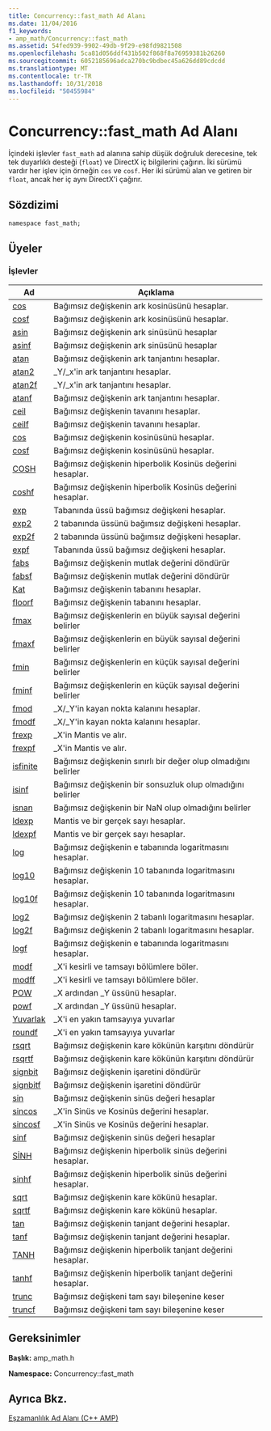 ```yaml
---
title: Concurrency::fast_math Ad Alanı
ms.date: 11/04/2016
f1_keywords:
- amp_math/Concurrency::fast_math
ms.assetid: 54fed939-9902-49db-9f29-e98fd9821508
ms.openlocfilehash: 5ca81d056ddf431b502f868f8a76959381b26260
ms.sourcegitcommit: 6052185696adca270bc9bdbec45a626dd89cdcdd
ms.translationtype: MT
ms.contentlocale: tr-TR
ms.lasthandoff: 10/31/2018
ms.locfileid: "50455984"
---
```

# <a name="concurrencyfastmath-namespace"></a>Concurrency::fast_math Ad Alanı

İçindeki işlevler `fast_math` ad alanına sahip düşük doğruluk derecesine, tek tek duyarlıklı desteği (`float`) ve DirectX iç bilgilerini çağırın. İki sürümü vardır her işlev için örneğin `cos` ve `cosf`. Her iki sürümü alan ve getiren bir `float`, ancak her iç aynı DirectX'i çağırır.

## <a name="syntax"></a>Sözdizimi

```
namespace fast_math;
```

## <a name="members"></a>Üyeler

### <a name="functions"></a>İşlevler

|Ad|Açıklama|
|----------|-----------------|
|[cos](concurrency-fast-math-namespace-functions.md#cos)|Bağımsız değişkenin ark kosinüsünü hesaplar.|
|[cosf](concurrency-fast-math-namespace-functions.md#cosf)|Bağımsız değişkenin ark kosinüsünü hesaplar.|
|[asin](concurrency-fast-math-namespace-functions.md#asin)|Bağımsız değişkenin ark sinüsünü hesaplar|
|[asinf](concurrency-fast-math-namespace-functions.md#asinf)|Bağımsız değişkenin ark sinüsünü hesaplar|
|[atan](concurrency-fast-math-namespace-functions.md#atan)|Bağımsız değişkenin ark tanjantını hesaplar.|
|[atan2](concurrency-fast-math-namespace-functions.md#atan2)|_Y/_x'in ark tanjantını hesaplar.|
|[atan2f](concurrency-fast-math-namespace-functions.md#atan2f)|_Y/_x'in ark tanjantını hesaplar.|
|[atanf](concurrency-fast-math-namespace-functions.md#atanf)|Bağımsız değişkenin ark tanjantını hesaplar.|
|[ceil](concurrency-fast-math-namespace-functions.md#ceil)|Bağımsız değişkenin tavanını hesaplar.|
|[ceilf](concurrency-fast-math-namespace-functions.md#ceilf)|Bağımsız değişkenin tavanını hesaplar.|
|[cos](concurrency-fast-math-namespace-functions.md#cos)|Bağımsız değişkenin kosinüsünü hesaplar.|
|[cosf](concurrency-fast-math-namespace-functions.md#cosf)|Bağımsız değişkenin kosinüsünü hesaplar.|
|[COSH](concurrency-fast-math-namespace-functions.md#cosh)|Bağımsız değişkenin hiperbolik Kosinüs değerini hesaplar.|
|[coshf](concurrency-fast-math-namespace-functions.md#coshf)|Bağımsız değişkenin hiperbolik Kosinüs değerini hesaplar.|
|[exp](concurrency-fast-math-namespace-functions.md#exp)|Tabanında üssü bağımsız değişkeni hesaplar.|
|[exp2](concurrency-fast-math-namespace-functions.md#exp2)|2 tabanında üssünü bağımsız değişkeni hesaplar.|
|[exp2f](concurrency-fast-math-namespace-functions.md#exp2f)|2 tabanında üssünü bağımsız değişkeni hesaplar.|
|[expf](concurrency-fast-math-namespace-functions.md#expf)|Tabanında üssü bağımsız değişkeni hesaplar.|
|[fabs](concurrency-fast-math-namespace-functions.md#fabs)|Bağımsız değişkenin mutlak değerini döndürür|
|[fabsf](concurrency-fast-math-namespace-functions.md#fabsf)|Bağımsız değişkenin mutlak değerini döndürür|
|[Kat](concurrency-fast-math-namespace-functions.md#floor)|Bağımsız değişkenin tabanını hesaplar.|
|[floorf](concurrency-fast-math-namespace-functions.md#floorf)|Bağımsız değişkenin tabanını hesaplar.|
|[fmax](concurrency-fast-math-namespace-functions.md#fmax)|Bağımsız değişkenlerin en büyük sayısal değerini belirler|
|[fmaxf](concurrency-fast-math-namespace-functions.md#fmaxf)|Bağımsız değişkenlerin en büyük sayısal değerini belirler|
|[fmin](concurrency-fast-math-namespace-functions.md#fmin)|Bağımsız değişkenlerin en küçük sayısal değerini belirler|
|[fminf](concurrency-fast-math-namespace-functions.md#fminf)|Bağımsız değişkenlerin en küçük sayısal değerini belirler|
|[fmod](concurrency-fast-math-namespace-functions.md#fmod)|_X/_Y'in kayan nokta kalanını hesaplar.|
|[fmodf](concurrency-fast-math-namespace-functions.md#fmodf)|_X/_Y'in kayan nokta kalanını hesaplar.|
|[frexp](concurrency-fast-math-namespace-functions.md#frexp)|_X'in Mantis ve alır.|
|[frexpf](concurrency-fast-math-namespace-functions.md#frexpf)|_X'in Mantis ve alır.|
|[isfinite](concurrency-fast-math-namespace-functions.md#isfinite)|Bağımsız değişkenin sınırlı bir değer olup olmadığını belirler|
|[isinf](concurrency-fast-math-namespace-functions.md#isinf)|Bağımsız değişkenin bir sonsuzluk olup olmadığını belirler|
|[isnan](concurrency-fast-math-namespace-functions.md#isnan)|Bağımsız değişkenin bir NaN olup olmadığını belirler|
|[ldexp](concurrency-fast-math-namespace-functions.md#ldexp)|Mantis ve bir gerçek sayı hesaplar.|
|[ldexpf](concurrency-fast-math-namespace-functions.md#ldexpf)|Mantis ve bir gerçek sayı hesaplar.|
|[log](concurrency-fast-math-namespace-functions.md#log)|Bağımsız değişkenin e tabanında logaritmasını hesaplar.|
|[log10](concurrency-fast-math-namespace-functions.md#log10)|Bağımsız değişkenin 10 tabanında logaritmasını hesaplar.|
|[log10f](concurrency-fast-math-namespace-functions.md#log10f)|Bağımsız değişkenin 10 tabanında logaritmasını hesaplar.|
|[log2](concurrency-fast-math-namespace-functions.md#log2)|Bağımsız değişkenin 2 tabanlı logaritmasını hesaplar.|
|[log2f](concurrency-fast-math-namespace-functions.md#log2f)|Bağımsız değişkenin 2 tabanlı logaritmasını hesaplar.|
|[logf](concurrency-fast-math-namespace-functions.md#logf)|Bağımsız değişkenin e tabanında logaritmasını hesaplar.|
|[modf](concurrency-fast-math-namespace-functions.md#modf)|_X'i kesirli ve tamsayı bölümlere böler.|
|[modff](concurrency-fast-math-namespace-functions.md#modff)|_X'i kesirli ve tamsayı bölümlere böler.|
|[POW](concurrency-fast-math-namespace-functions.md#pow)|_X ardından _Y üssünü hesaplar.|
|[powf](concurrency-fast-math-namespace-functions.md#powf)|_X ardından _Y üssünü hesaplar.|
|[Yuvarlak](concurrency-fast-math-namespace-functions.md#round)|_X'i en yakın tamsayıya yuvarlar|
|[roundf](concurrency-fast-math-namespace-functions.md#roundf)|_X'i en yakın tamsayıya yuvarlar|
|[rsqrt](concurrency-fast-math-namespace-functions.md#rsqrt)|Bağımsız değişkenin kare kökünün karşıtını döndürür|
|[rsqrtf](concurrency-fast-math-namespace-functions.md#rsqrtf)|Bağımsız değişkenin kare kökünün karşıtını döndürür|
|[signbit](concurrency-fast-math-namespace-functions.md#signbit)|Bağımsız değişkenin işaretini döndürür|
|[signbitf](concurrency-fast-math-namespace-functions.md#signbitf)|Bağımsız değişkenin işaretini döndürür|
|[sin](concurrency-fast-math-namespace-functions.md#sin)|Bağımsız değişkenin sinüs değeri hesaplar|
|[sincos](concurrency-fast-math-namespace-functions.md#sincos)|_X'in Sinüs ve Kosinüs değerini hesaplar.|
|[sincosf](concurrency-fast-math-namespace-functions.md#sincosf)|_X'in Sinüs ve Kosinüs değerini hesaplar.|
|[sinf](concurrency-fast-math-namespace-functions.md#sinf)|Bağımsız değişkenin sinüs değeri hesaplar|
|[SİNH](concurrency-fast-math-namespace-functions.md#sinh)|Bağımsız değişkenin hiperbolik sinüs değerini hesaplar.|
|[sinhf](concurrency-fast-math-namespace-functions.md#sinhf)|Bağımsız değişkenin hiperbolik sinüs değerini hesaplar.|
|[sqrt](concurrency-fast-math-namespace-functions.md#sqrt)|Bağımsız değişkenin kare kökünü hesaplar.|
|[sqrtf](concurrency-fast-math-namespace-functions.md#sqrtf)|Bağımsız değişkenin kare kökünü hesaplar.|
|[tan](concurrency-fast-math-namespace-functions.md#tan)|Bağımsız değişkenin tanjant değerini hesaplar.|
|[tanf](concurrency-fast-math-namespace-functions.md#tanf)|Bağımsız değişkenin tanjant değerini hesaplar.|
|[TANH](concurrency-fast-math-namespace-functions.md#tanh)|Bağımsız değişkenin hiperbolik tanjant değerini hesaplar.|
|[tanhf](concurrency-fast-math-namespace-functions.md#tanhf)|Bağımsız değişkenin hiperbolik tanjant değerini hesaplar.|
|[trunc](concurrency-fast-math-namespace-functions.md#trunc)|Bağımsız değişkeni tam sayı bileşenine keser|
|[truncf](concurrency-fast-math-namespace-functions.md#truncf)|Bağımsız değişkeni tam sayı bileşenine keser|

## <a name="requirements"></a>Gereksinimler

**Başlık:** amp_math.h

**Namespace:** Concurrency::fast_math

## <a name="see-also"></a>Ayrıca Bkz.

[Eşzamanlılık Ad Alanı (C++ AMP)](concurrency-namespace-cpp-amp.md)
